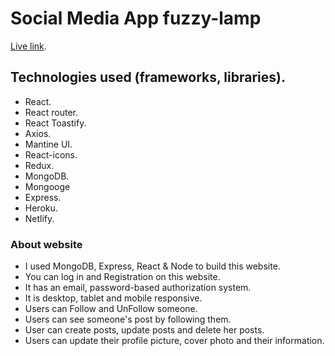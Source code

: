 # Social Media App fuzzy-lamp

[Live link](https://fuzzylamp.netlify.app/).

## Technologies used (frameworks, libraries).

* React.
* React router.
* React Toastify.
* Axios.
* Mantine UI.
* React-icons.
* Redux.
* MongoDB.
* Mongooge
* Express.
* Heroku.
* Netlify.

### About website

* I used MongoDB, Express, React & Node to build this website.
* You can log in and Registration on this website.
* It has an email, password-based authorization system.
* It is desktop, tablet and mobile responsive.
* Users can Follow and UnFollow someone.
* Users can see someone's post by following them.
* User can create posts, update posts and delete her posts.
* Users can update their profile picture, cover photo and their information.